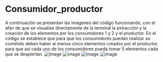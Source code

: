 # Consumidor_productor

A continuación se presentan las imagenes del código funcionando, con el afán de que se visualize directamente de la terminal la extracción y la creación de los elementos por los consumidores 1 y 2 y el productor.
En el código se establece que para que los consumidores puedan realizar su cometido deben haber al menos cinco elementos creados por el productor, para que así cada uno de los consumidores pueda tomar 5 elementos cada que se despiertan.
![image](https://github.com/JeyFlogui/Consumidor_productor/assets/107779982/b95c692a-f772-409e-8336-e130d80233e5)
![image](https://github.com/JeyFlogui/Consumidor_productor/assets/107779982/d88fea79-56f0-40be-aecc-3dce57f35dae)
![image](https://github.com/JeyFlogui/Consumidor_productor/assets/107779982/f6b3f049-a51a-423c-8d12-d51aab1bb8b2)
![image](https://github.com/JeyFlogui/Consumidor_productor/assets/107779982/8e1adbab-4a36-40ce-a7e0-3c4b87453e97)

